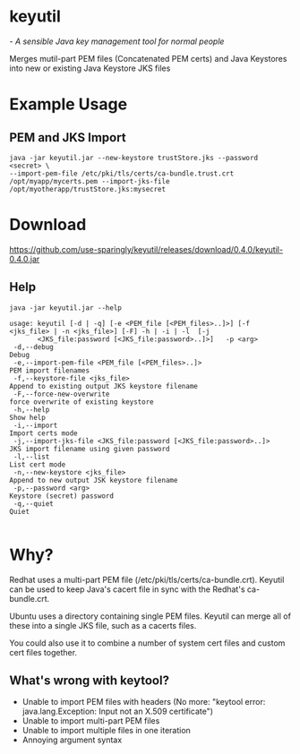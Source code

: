keyutil
=======

*- A sensible Java key management tool for normal people*

Merges mutil-part PEM files (Concatenated PEM certs) and Java Keystores into new or existing Java Keystore JKS files

# Example Usage
## PEM and JKS Import

```
java -jar keyutil.jar --new-keystore trustStore.jks --password <secret> \
--import-pem-file /etc/pki/tls/certs/ca-bundle.trust.crt /opt/myapp/mycerts.pem --import-jks-file /opt/myotherapp/trustStore.jks:mysecret
```

# Download

https://github.com/use-sparingly/keyutil/releases/download/0.4.0/keyutil-0.4.0.jar

## Help

```
java -jar keyutil.jar --help

usage: keyutil [-d | -q] [-e <PEM_file [<PEM_files>..]>] [-f <jks_file> | -n <jks_file>] [-F] -h | -i | -l  [-j
       <JKS_file:password [<JKS_file:password>..]>]   -p <arg>
 -d,--debug                                                         Debug
 -e,--import-pem-file <PEM_file [<PEM_files>..]>                    PEM import filenames
 -f,--keystore-file <jks_file>                                      Append to existing output JKS keystore filename
 -F,--force-new-overwrite                                           force overwrite of existing keystore
 -h,--help                                                          Show help
 -i,--import                                                        Import certs mode
 -j,--import-jks-file <JKS_file:password [<JKS_file:password>..]>   JKS import filename using given password
 -l,--list                                                          List cert mode
 -n,--new-keystore <jks_file>                                       Append to new output JSK keystore filename
 -p,--password <arg>                                                Keystore (secret) password
 -q,--quiet                                                         Quiet
 
```

# Why?
Redhat uses a multi-part PEM file (/etc/pki/tls/certs/ca-bundle.crt). Keyutil can be used to keep Java's cacert file in sync with the Redhat's ca-bundle.crt.

Ubuntu uses a directory containing single PEM files. Keyutil can merge all of these into a single JKS file, such as a cacerts files.

You could also use it to combine a number of system cert files and custom cert files together.

## What's wrong with keytool?
* Unable to import PEM files with headers (No more: "keytool error: java.lang.Exception: Input not an X.509 certificate")
* Unable to import multi-part PEM files
* Unable to import multiple files in one iteration
* Annoying argument syntax
